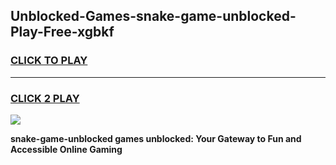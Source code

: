 
## Unblocked-Games-snake-game-unblocked-Play-Free-xgbkf
<h3>
<a href="https://premium76.site?title=snake-game-unblocked&ref=10A">CLICK TO PLAY</a></h3>
<hr>

<h3>
<a href="https://premium76.site?title=snake-game-unblocked&ref=10A">CLICK 2 PLAY</a>
  
</h3>

<a href="https://premium76.site?title=snake-game-unblocked&ref=10A"><img src="https://clearcache.store/games.png"></a>


**snake-game-unblocked games unblocked: Your Gateway to Fun and Accessible Online Gaming**
